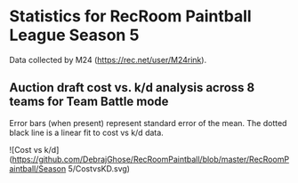 # Statistics for RecRoom Paintball League Season 5

Data collected by M24 (https://rec.net/user/M24rink).

## Auction draft cost vs. k/d analysis across 8 teams for Team Battle mode 

Error bars (when present) represent standard error of the mean. The dotted black line is a linear fit to cost vs k/d data.

![Cost vs k/d](https://github.com/DebrajGhose/RecRoomPaintball/blob/master/RecRoomPaintball/Season 5/CostvsKD.svg)


